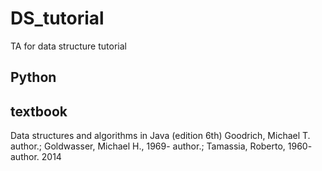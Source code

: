 # DS_tutorial
TA for data structure tutorial

## Python

## textbook
 Data structures and algorithms in Java (edition 6th)
Goodrich, Michael T. author.; Goldwasser, Michael H., 1969- author.; Tamassia, Roberto, 1960- author.
2014
